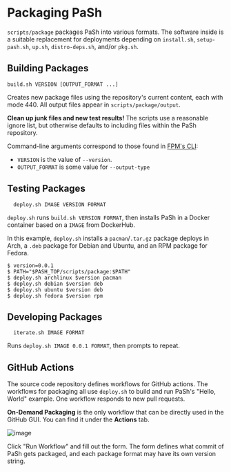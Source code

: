 # Packaging PaSh

`scripts/package` packages PaSh into various formats. The software inside is a suitable
replacement for deployments depending on `install.sh`,
`setup-pash.sh`, `up.sh`, `distro-deps.sh`, and/or `pkg.sh`.


## Building Packages
[eef]: https://github.com/docker/cli/blob/master/experimental/README.md

```
build.sh VERSION [OUTPUT_FORMAT ...]
```

Creates new package files using the repository's current content, each
with mode 440. All output files appear in `scripts/package/output`.

**Clean up junk files and new test results!** The scripts use a
reasonable ignore list, but otherwise defaults to including files
within the PaSh repository.

Command-line arguments correspond to those found in [FPM's
CLI](https://fpm.readthedocs.io/en/v1.14.2/cli-reference.html):

  - `VERSION` is the value of `--version`.
  - `OUTPUT_FORMAT` is some value for `--output-type`


## Testing Packages

```
  deploy.sh IMAGE VERSION FORMAT
```

`deploy.sh` runs `build.sh VERSION FORMAT`, then installs PaSh in a
Docker container based on a `IMAGE` from DockerHub.

In this example, `deploy.sh` installs a `pacman`/`.tar.gz` package
deploys in Arch, a `.deb` package for Debian and Ubuntu, and an RPM
package for Fedora.

```
$ version=0.0.1
$ PATH="$PASH_TOP/scripts/package:$PATH"
$ deploy.sh archlinux $version pacman
$ deploy.sh debian $version deb
$ deploy.sh ubuntu $version deb
$ deploy.sh fedora $version rpm
```

## Developing Packages

```
  iterate.sh IMAGE FORMAT
```

Runs `deploy.sh IMAGE 0.0.1 FORMAT`, then prompts to repeat.


## GitHub Actions

The source code repository defines workflows for GitHub actions.  The
workflows for packaging all use `deploy.sh` to build and run PaSh's
"Hello, World" example. One workflow responds to new pull requests.

**On-Demand Packaging** is the only workflow that can be directly
used in the GitHub GUI. You can find it under the **Actions** tab.

![image](https://user-images.githubusercontent.com/1312121/181671950-89ec5f57-5b9f-4fdb-90a2-6d1099257ad1.png)

Click "Run Workflow" and fill out the form. The form defines what commit of PaSh gets packaged, and each package format may have its own version string.
